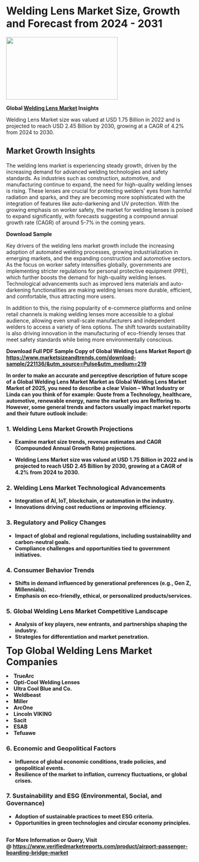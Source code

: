 <H1>Welding Lens Market Size, Growth and Forecast from 2024 - 2031</H1><img class="aligncenter size-medium wp-image-584254" src="https://thirdeyenews.in/wp-content/uploads/2024/09/Global-Market-Research-300x168.jpeg" alt="" width="300" height="168" /><p><strong>Global&nbsp;<a href="https://www.marketsizeandtrends.com/download-sample/221136/&amp;utm_source=Pulse&amp;utm_medium=219">Welding Lens Market</a> Insights</strong></p><p>Welding Lens Market size was valued at USD 1.75 Billion in 2022 and is projected to reach USD 2.45 Billion by 2030, growing at a CAGR of 4.2% from 2024 to 2030.</p><p><h2>Market Growth Insights</h2> <p>The welding lens market is experiencing steady growth, driven by the increasing demand for advanced welding technologies and safety standards. As industries such as construction, automotive, and manufacturing continue to expand, the need for high-quality welding lenses is rising. These lenses are crucial for protecting welders' eyes from harmful radiation and sparks, and they are becoming more sophisticated with the integration of features like auto-darkening and UV protection. With the growing emphasis on worker safety, the market for welding lenses is poised to expand significantly, with forecasts suggesting a compound annual growth rate (CAGR) of around 5-7% in the coming years.</p> <p><strong>Download Sample</strong></p> <p>Key drivers of the welding lens market growth include the increasing adoption of automated welding processes, growing industrialization in emerging markets, and the expanding construction and automotive sectors. As the focus on worker safety intensifies globally, governments are implementing stricter regulations for personal protective equipment (PPE), which further boosts the demand for high-quality welding lenses. Technological advancements such as improved lens materials and auto-darkening functionalities are making welding lenses more durable, efficient, and comfortable, thus attracting more users.</p> <p>In addition to this, the rising popularity of e-commerce platforms and online retail channels is making welding lenses more accessible to a global audience, allowing even small-scale manufacturers and independent welders to access a variety of lens options. The shift towards sustainability is also driving innovation in the manufacturing of eco-friendly lenses that meet safety standards while being more environmentally conscious.</p> <p><strong></p><p><span class=""><strong>Download Full PDF Sample Copy of Global Welding Lens Market Report</strong> @ <a href="https://www.marketsizeandtrends.com/download-sample/221136/&amp;utm_source=Pulse&amp;utm_medium=219" target="_blank">https://www.marketsizeandtrends.com/download-sample/221136/&amp;utm_source=Pulse&amp;utm_medium=219</a></span></p><p>In order to make an accurate and perceptive description of future scope of a Global&nbsp;Welding Lens Market Market as Global&nbsp;Welding Lens Market Market of 2025, you need to describe a clear Vision &ndash; What Industry or Linda can you think of for example: Quote from a Technology, healthcare, automotive, renewable energy, name the market you are Reffering to. However, some general trends and factors usually impact market reports and their future outlook include:</p><h3>1.&nbsp;<strong>Welding Lens Market Growth Projections</strong></h3><ul><li>Examine market size trends, revenue estimates and CAGR (Compounded Annual Growth Rate) projections.</li><li><p>Welding Lens Market size was valued at USD 1.75 Billion in 2022 and is projected to reach USD 2.45 Billion by 2030, growing at a CAGR of 4.2% from 2024 to 2030.</p></li></ul><h3>2.&nbsp;<strong>Welding Lens Market Technological Advancements</strong></h3><ul><li>Integration of AI, IoT, blockchain, or automation in the industry.</li><li>Innovations driving cost reductions or improving efficiency.</li></ul><h3>3.&nbsp;<strong>Regulatory and Policy Changes</strong></h3><ul><li>Impact of global and regional regulations, including sustainability and carbon-neutral goals.</li><li>Compliance challenges and opportunities tied to government initiatives.</li></ul><h3>4.&nbsp;<strong>Consumer Behavior Trends</strong></h3><ul><li>Shifts in demand influenced by generational preferences (e.g., Gen Z, Millennials).</li><li>Emphasis on eco-friendly, ethical, or personalized products/services.</li></ul><h3>5.&nbsp;<strong>Global Welding Lens Market Competitive Landscape</strong></h3><ul><li>Analysis of key players, new entrants, and partnerships shaping the industry.</li><li>Strategies for differentiation and market penetration.</li></ul><p data-pm-slice="1 1 []"><span style="color: inherit; font-family: inherit; font-size: 25px;">Top Global Welding Lens Market Companies</span></p><div class="" data-test-id=""><p><li>TrueArc</li><li> Opti-Cool Welding Lenses</li><li> Ultra Cool Blue and Co.</li><li> Weldbeast</li><li> Miller</li><li> ArcOne</li><li> Lincoln VIKING</li><li> Sacit</li><li> ESAB</li><li> Tefuawe</li></p></div><h3>6.&nbsp;<strong>Economic and Geopolitical Factors</strong></h3><ul><li>Influence of global economic conditions, trade policies, and geopolitical events.</li><li>Resilience of the market to inflation, currency fluctuations, or global crises.</li></ul><h3>7.&nbsp;<strong>Sustainability and ESG (Environmental, Social, and Governance)</strong></h3><ul><li>Adoption of sustainable practices to meet ESG criteria.</li><li>Opportunities in green technologies and circular economy principles.</li></ul><h2><strong style="font-size: 14px;">For More Information or Query, Visit @&nbsp;</strong><a style="background-color: #ffffff; font-size: 14px;" href="https://www.marketsizeandtrends.com/report/welding-lens-market/" target="_blank">https://www.verifiedmarketreports.com/product/airport-passenger-boarding-bridge-market</a></h2>
